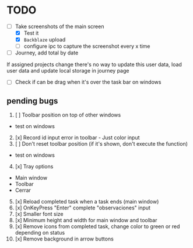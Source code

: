 # TODO
- [ ] Take screenshots of the main screen
  - [x] Test it 
  - [x] `Backblaze` upload
  - [ ] configure ipc to capture the screenshot every x time

- [ ] Journey, add total by date

If assigned projects change there's no way to update this user data, 
load user data and update local storage in journey page

- [ ] Check if can be drag when it's over the task bar on windows

## pending bugs
1. [ ] Toolbar position on top of other windows 
  - test on windows
2. [x] Record id input error in toolbar - Just color input
3. [ ] Don't reset toolbar position (if it's shown, don't execute the function) 
  - test on windows
4. [x] Tray options 
  - Main window
  - Toolbar
  - Cerrar
5. [x] Reload completed task when a task ends (main window)
6. [x] OnKeyPress "Enter" complete "observaciones" input
7. [x] Smaller font size
8. [x] Minimum height and width for main window and toolbar
9. [x] Remove icons from completed task, change color to green or red depending on status
10. [x] Remove background in arrow buttons
